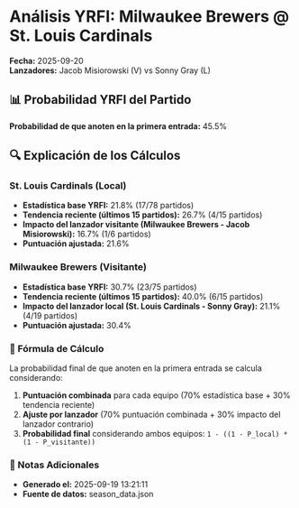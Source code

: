 # Análisis YRFI: Milwaukee Brewers @ St. Louis Cardinals

**Fecha:** 2025-09-20  
**Lanzadores:** Jacob Misiorowski (V) vs Sonny Gray (L)

## 📊 Probabilidad YRFI del Partido

**Probabilidad de que anoten en la primera entrada:** 45.5%

## 🔍 Explicación de los Cálculos

### St. Louis Cardinals (Local)
- **Estadística base YRFI:** 21.8% (17/78 partidos)
- **Tendencia reciente (últimos 15 partidos):** 26.7% (4/15 partidos)
- **Impacto del lanzador visitante (Milwaukee Brewers - Jacob Misiorowski):** 16.7% (1/6 partidos)
- **Puntuación ajustada:** 21.6%

### Milwaukee Brewers (Visitante)
- **Estadística base YRFI:** 30.7% (23/75 partidos)
- **Tendencia reciente (últimos 15 partidos):** 40.0% (6/15 partidos)
- **Impacto del lanzador local (St. Louis Cardinals - Sonny Gray):** 21.1% (4/19 partidos)
- **Puntuación ajustada:** 30.4%

### 📝 Fórmula de Cálculo

La probabilidad final de que anoten en la primera entrada se calcula considerando:
1. **Puntuación combinada** para cada equipo (70% estadística base + 30% tendencia reciente)
2. **Ajuste por lanzador** (70% puntuación combinada + 30% impacto del lanzador contrario)
3. **Probabilidad final** considerando ambos equipos: `1 - ((1 - P_local) * (1 - P_visitante))`

### 📌 Notas Adicionales

- **Generado el:** 2025-09-19 13:21:11
- **Fuente de datos:** season_data.json
